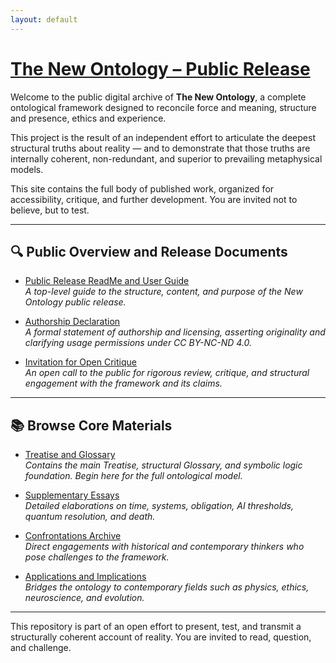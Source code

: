 ```yaml
---
layout: default
---
```


# [The New Ontology – Public Release](/the-new-ontology---public-release/)

Welcome to the public digital archive of **The New Ontology**, a complete ontological framework designed to reconcile force and meaning, structure and presence, ethics and experience.  

This project is the result of an independent effort to articulate the deepest structural truths about reality — and to demonstrate that those truths are internally coherent, non-redundant, and superior to prevailing metaphysical models.  

This site contains the full body of published work, organized for accessibility, critique, and further development. You are invited not to believe, but to test.

---

## 🔍 Public Overview and Release Documents

- [Public Release ReadMe and User Guide](/the-new-ontology---public-release/overview/)  
  *A top-level guide to the structure, content, and purpose of the New Ontology public release.*

- [Authorship Declaration](/the-new-ontology---public-release/authorship/)  
  *A formal statement of authorship and licensing, asserting originality and clarifying usage permissions under CC BY-NC-ND 4.0.*

- [Invitation for Open Critique](/the-new-ontology---public-release/critique/)  
  *An open call to the public for rigorous review, critique, and structural engagement with the framework and its claims.*

---

## 📚 Browse Core Materials

- [Treatise and Glossary](/the-new-ontology---public-release/treatise-and-glossary/)  
  *Contains the main Treatise, structural Glossary, and symbolic logic foundation. Begin here for the full ontological model.*

- [Supplementary Essays](/the-new-ontology---public-release/supplementary-essays/)  
  *Detailed elaborations on time, systems, obligation, AI thresholds, quantum resolution, and death.*

- [Confrontations Archive](/the-new-ontology---public-release/confrontations/)  
  *Direct engagements with historical and contemporary thinkers who pose challenges to the framework.*

- [Applications and Implications](/the-new-ontology---public-release/applications/)  
  *Bridges the ontology to contemporary fields such as physics, ethics, neuroscience, and evolution.*

---

This repository is part of an open effort to present, test, and transmit a structurally coherent account of reality. You are invited to read, question, and challenge.

